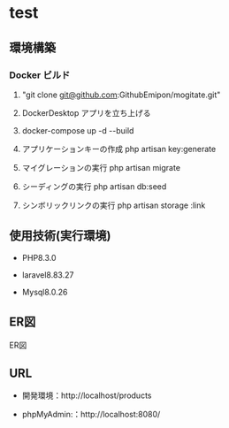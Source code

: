 # test


## 環境構築


### Docker ビルド


1. "git clone git@github.com:GithubEmipon/mogitate.git"

2. DockerDesktop アプリを立ち上げる

3. docker-compose up -d --build

4. アプリケーションキーの作成
php artisan key:generate

5. マイグレーションの実行
php artisan migrate

6. シーディングの実行
php artisan db:seed

7. シンボリックリンクの実行
php artisan storage :link


## 使用技術(実行環境)


- PHP8.3.0

- laravel8.83.27

- Mysql8.0.26


## ER図
ER図
## URL

- 開発環境：http://localhost/products

- phpMyAdmin:：http://localhost:8080/
